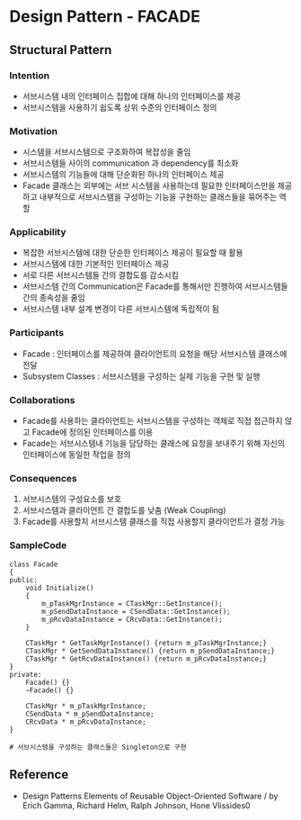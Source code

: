 # Design Pattern - FACADE

## Structural Pattern

### Intention
- 서브시스템 내의 인터페이스 집합에 대해 하나의 인터페이스를 제공 
- 서브시스템을 사용하기 쉽도록 상위 수준의 인터페이스 정의 

### Motivation
- 시스템을 서브시스템으로 구조화하여 복잡성을 줄임 
- 서브시스템들 사이의 communication 과 dependency를 최소화 
- 서브시스템의 기능들에 대해 단순화된 하나의 인터페이스 제공 
- Facade 클래스는 외부에는 서브 시스템을 사용하는데 필요한 인터페이스만을 제공하고 내부적으로 서브시스템을 구성하는 기능을 구현하는 클래스들을 묶어주는 역할 

### Applicability
- 복잡한 서브시스템에 대한 단순한 인터페이스 제공이 필요할 때 활용 
- 서브시스템에 대한 기본적인 인터페이스 제공
- 서로 다른 서브시스템들 간의 결합도를 감소시킴
- 서브시스템 간의 Communication은 Facade를 통해서만 진행하여 서브시스템들 간의 종속성을 줄임
- 서브시스템 내부 설계 변경이 다른 서브시스템에 독립적이 됨  

### Participants
- Facade : 인터페이스를 제공하여 클라이언트의 요청을 해당 서브시스템 클래스에 전달
- Subsystem Classes : 서브시스템을 구성하는 실제 기능을 구현 및 실행 

### Collaborations
- Facade를 사용하는 클라이언트는 서브시스템을 구성하는 객체로 직접 접근하지 않고 Facade에 정의된 인터페이스를 이용 
- Facade는 서브시스템내 기능을 담당하는 클래스에 요청을 보내주기 위해 자신의 인터페이스에 동일한 작업을 정의 

### Consequences
1. 서브시스템의 구성요소를 보호
2. 서브시스템과 클라이언트 간 결합도를 낮춤 (Weak Coupling)
3. Facade를 사용할지 서브시스템 클래스를 직접 사용할지 클라이언트가 결정 가능

### SampleCode
```shell
class Facade 
{
public:
	void Initialize()
	{
		m_pTaskMgrInstance = CTaskMgr::GetInstance();
		m_pSendDataInstance = CSendData::GetInstance();
		m_pRcvDataInstance = CRcvData::GetInstance();	
	}

	CTaskMgr * GetTaskMgrInstance() {return m_pTaskMgrInstance;}
	CTaskMgr * GetSendDataInstance() {return m_pSendDataInstance;}
	CTaskMgr * GetRcvDataInstance() {return m_pRcvDataInstance;}	
}
private:
	Facade() {}
	~Facade() {}

	CTaskMgr * m_pTaskMgrInstance;
	CSendData * m_pSendDataInstance;
	CRcvData * m_pRcvDataInstance;
}

# 서브시스템을 구성하는 클래스들은 Singleton으로 구현
```

## Reference
- Design Patterns Elements of Reusable Object-Oriented Software / by Erich Gamma, Richard Helm, Ralph Johnson, Hone Vlissides0